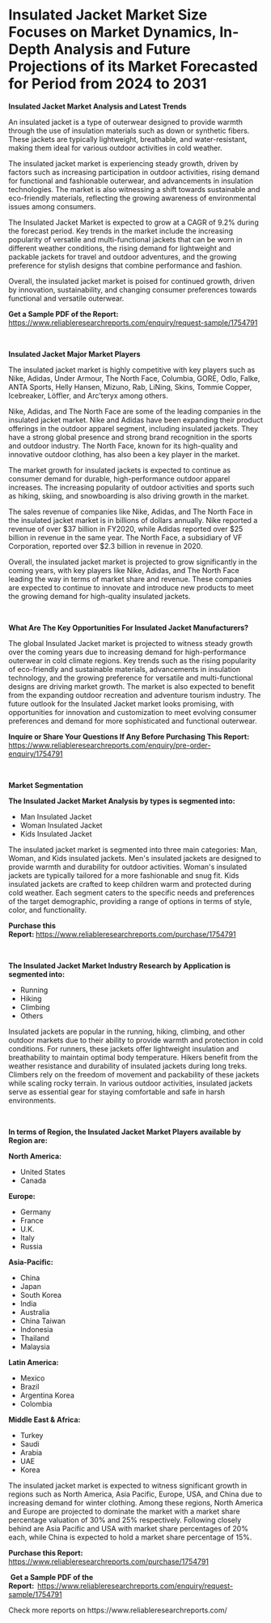 <p><h1>Insulated Jacket Market Size Focuses on Market Dynamics, In-Depth Analysis and Future Projections of its Market Forecasted for Period from 2024 to 2031</h1></p><p><strong>Insulated Jacket Market Analysis and Latest Trends</strong></p>
<p><p>An insulated jacket is a type of outerwear designed to provide warmth through the use of insulation materials such as down or synthetic fibers. These jackets are typically lightweight, breathable, and water-resistant, making them ideal for various outdoor activities in cold weather.</p><p>The insulated jacket market is experiencing steady growth, driven by factors such as increasing participation in outdoor activities, rising demand for functional and fashionable outerwear, and advancements in insulation technologies. The market is also witnessing a shift towards sustainable and eco-friendly materials, reflecting the growing awareness of environmental issues among consumers.</p><p>The Insulated Jacket Market is expected to grow at a CAGR of 9.2% during the forecast period. Key trends in the market include the increasing popularity of versatile and multi-functional jackets that can be worn in different weather conditions, the rising demand for lightweight and packable jackets for travel and outdoor adventures, and the growing preference for stylish designs that combine performance and fashion.</p><p>Overall, the insulated jacket market is poised for continued growth, driven by innovation, sustainability, and changing consumer preferences towards functional and versatile outerwear.</p></p>
<p><strong>Get a Sample PDF of the Report:&nbsp;</strong> <a href="https://www.reliableresearchreports.com/enquiry/request-sample/1754791">https://www.reliableresearchreports.com/enquiry/request-sample/1754791</a></p>
<p>&nbsp;</p>
<p><strong>Insulated Jacket Major Market Players</strong></p>
<p><p>The insulated jacket market is highly competitive with key players such as Nike, Adidas, Under Armour, The North Face, Columbia, GORE, Odlo, Falke, ANTA Sports, Helly Hansen, Mizuno, Rab, LiNing, Skins, Tommie Copper, Icebreaker, Löffler, and Arc’teryx among others.</p><p>Nike, Adidas, and The North Face are some of the leading companies in the insulated jacket market. Nike and Adidas have been expanding their product offerings in the outdoor apparel segment, including insulated jackets. They have a strong global presence and strong brand recognition in the sports and outdoor industry. The North Face, known for its high-quality and innovative outdoor clothing, has also been a key player in the market.</p><p>The market growth for insulated jackets is expected to continue as consumer demand for durable, high-performance outdoor apparel increases. The increasing popularity of outdoor activities and sports such as hiking, skiing, and snowboarding is also driving growth in the market.</p><p>The sales revenue of companies like Nike, Adidas, and The North Face in the insulated jacket market is in billions of dollars annually. Nike reported a revenue of over $37 billion in FY2020, while Adidas reported over $25 billion in revenue in the same year. The North Face, a subsidiary of VF Corporation, reported over $2.3 billion in revenue in 2020.</p><p>Overall, the insulated jacket market is projected to grow significantly in the coming years, with key players like Nike, Adidas, and The North Face leading the way in terms of market share and revenue. These companies are expected to continue to innovate and introduce new products to meet the growing demand for high-quality insulated jackets.</p></p>
<p>&nbsp;</p>
<p><strong>What Are The Key Opportunities For Insulated Jacket Manufacturers?</strong></p>
<p><p>The global Insulated Jacket market is projected to witness steady growth over the coming years due to increasing demand for high-performance outerwear in cold climate regions. Key trends such as the rising popularity of eco-friendly and sustainable materials, advancements in insulation technology, and the growing preference for versatile and multi-functional designs are driving market growth. The market is also expected to benefit from the expanding outdoor recreation and adventure tourism industry. The future outlook for the Insulated Jacket market looks promising, with opportunities for innovation and customization to meet evolving consumer preferences and demand for more sophisticated and functional outerwear.</p></p>
<p><strong>Inquire or Share Your Questions If Any Before Purchasing This Report:</strong> <a href="https://www.reliableresearchreports.com/enquiry/pre-order-enquiry/1754791">https://www.reliableresearchreports.com/enquiry/pre-order-enquiry/1754791</a></p>
<p>&nbsp;</p>
<p><strong>Market Segmentation</strong></p>
<p><strong>The Insulated Jacket Market Analysis by types is segmented into:</strong></p>
<p><ul><li>Man Insulated Jacket</li><li>Woman Insulated Jacket</li><li>Kids Insulated Jacket</li></ul></p>
<p><p>The insulated jacket market is segmented into three main categories: Man, Woman, and Kids insulated jackets. Men's insulated jackets are designed to provide warmth and durability for outdoor activities. Woman's insulated jackets are typically tailored for a more fashionable and snug fit. Kids insulated jackets are crafted to keep children warm and protected during cold weather. Each segment caters to the specific needs and preferences of the target demographic, providing a range of options in terms of style, color, and functionality.</p></p>
<p><strong>Purchase this Report:&nbsp;</strong><a href="https://www.reliableresearchreports.com/purchase/1754791">https://www.reliableresearchreports.com/purchase/1754791</a></p>
<p>&nbsp;</p>
<p><strong>The Insulated Jacket Market Industry Research by Application is segmented into:</strong></p>
<p><ul><li>Running</li><li>Hiking</li><li>Climbing</li><li>Others</li></ul></p>
<p><p>Insulated jackets are popular in the running, hiking, climbing, and other outdoor markets due to their ability to provide warmth and protection in cold conditions. For runners, these jackets offer lightweight insulation and breathability to maintain optimal body temperature. Hikers benefit from the weather resistance and durability of insulated jackets during long treks. Climbers rely on the freedom of movement and packability of these jackets while scaling rocky terrain. In various outdoor activities, insulated jackets serve as essential gear for staying comfortable and safe in harsh environments.</p></p>
<p>&nbsp;</p>
<p><strong>In terms of Region, the Insulated Jacket Market Players available by Region are:</strong></p>
<p>
    <p> <strong> North America: </strong>
        <ul>
            <li>United States</li>
            <li>Canada</li>
        </ul>
        </p> 
    <p> <strong> Europe: </strong>
        <ul>
            <li>Germany</li>
            <li>France</li>
            <li>U.K.</li>
            <li>Italy</li>
            <li>Russia</li>
        </ul>
        </p> 
    <p> <strong> Asia-Pacific: </strong>
        <ul>
            <li>China</li>
            <li>Japan</li>
            <li>South Korea</li>
            <li>India</li>
            <li>Australia</li>
            <li>China Taiwan</li>
            <li>Indonesia</li>
            <li>Thailand</li>
            <li>Malaysia</li>
        </ul>
        </p> 
    <p> <strong> Latin America: </strong>
        <ul>
            <li>Mexico</li>
            <li>Brazil</li>
            <li>Argentina Korea</li>
            <li>Colombia</li>
        </ul>
        </p> 
    <p> <strong> Middle East & Africa: </strong>
        <ul>
            <li>Turkey</li>
            <li>Saudi</li>
            <li>Arabia</li>
            <li>UAE</li>
            <li>Korea</li>
        </ul>
    </p>
    </p>
<p><p>The insulated jacket market is expected to witness significant growth in regions such as North America, Asia Pacific, Europe, USA, and China due to increasing demand for winter clothing. Among these regions, North America and Europe are projected to dominate the market with a market share percentage valuation of 30% and 25% respectively. Following closely behind are Asia Pacific and USA with market share percentages of 20% each, while China is expected to hold a market share percentage of 15%.</p></p>
<p><strong>Purchase this Report: </strong><a href="https://www.reliableresearchreports.com/purchase/1754791">https://www.reliableresearchreports.com/purchase/1754791</a></p>
<p>&nbsp;<strong>Get a Sample PDF of the Report:&nbsp;&nbsp;</strong><a href="https://www.reliableresearchreports.com/enquiry/request-sample/1754791">https://www.reliableresearchreports.com/enquiry/request-sample/1754791</a></p>
<p><strong></strong></p>
<p>Check more reports on https://www.reliableresearchreports.com/</p>